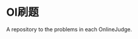 <!--
 * @Author: Shay Xu 107915789+ShayXsy@users.noreply.github.com
 * @Date: 2022-07-14 09:47:16
 * @LastEditors: Shay Xu 107915789+ShayXsy@users.noreply.github.com
 * @LastEditTime: 2022-07-14 09:48:09
 * @FilePath: \Luogu\README.md
-->
# OI刷题

A repository to the problems in each OnlineJudge.
